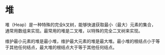 # 堆

堆（Heap）是一种特殊的完全k叉树，能够快速获取最小（最大）元素的集合，通常用数组来实现。最常用的堆是二叉堆，以特殊的完全二叉树来实现。

维护最小元素的堆是最小堆，维护最大元素的堆是最大堆。最小堆的根结点小于等于其他任何结点，最大堆的根结点大于等于其他任何结点。